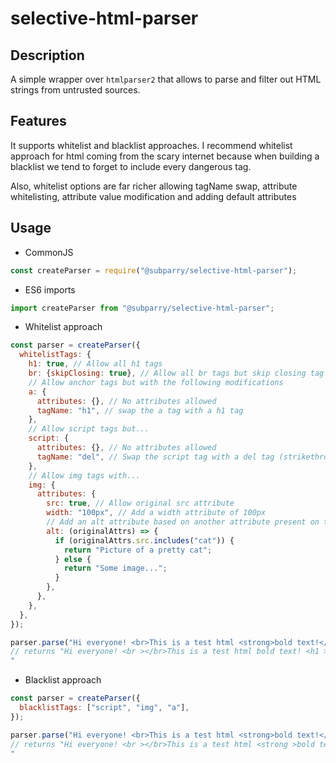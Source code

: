 # selective-html-parser

## Description

A simple wrapper over `htmlparser2` that allows to parse and filter out HTML strings from untrusted sources.

## Features

It supports whitelist and blacklist approaches. I recommend whitelist approach for html coming from the scary internet because when building a blacklist we tend to forget to include every dangerous tag.

Also, whitelist options are far richer allowing tagName swap, attribute whitelisting, attribute value modification and adding default attributes

## Usage

- CommonJS

```javascript
const createParser = require("@subparry/selective-html-parser");
```

- ES6 imports

```javascript
import createParser from "@subparry/selective-html-parser";
```

- Whitelist approach

```javascript
const parser = createParser({
  whitelistTags: {
    h1: true, // Allow all h1 tags
    br: {skipClosing: true}, // Allow all br tags but skip closing tag
    // Allow anchor tags but with the following modifications
    a: {
      attributes: {}, // No attributes allowed
      tagName: "h1", // swap the a tag with a h1 tag
    },
    // Allow script tags but...
    script: {
      attributes: {}, // No attributes allowed
      tagName: "del", // Swap the script tag with a del tag (strikethrough)
    },
    // Allow img tags with...
    img: {
      attributes: {
        src: true, // Allow original src attribute
        width: "100px", // Add a width attribute of 100px
        // Add an alt attribute based on another attribute present on the original html
        alt: (originalAttrs) => {
          if (originalAttrs.src.includes("cat")) {
            return "Picture of a pretty cat";
          } else {
            return "Some image...";
          }
        },
      },
    },
  },
});

parser.parse("Hi everyone! <br>This is a test html <strong>bold text!</strong> <a href='www.google.com'>link to google </a><script>var a = 1 + 2</script> <img src='http://somesource.com/catimg.png' />")
// returns "Hi everyone! <br ></br>This is a test html bold text! <h1 >link to google </h1><del >var a = 1 + 2</del> <img src="http://somesource.com/catimg.png" width="100px" alt="Picture of a pretty cat"></img>
"
```

- Blacklist approach

```javascript
const parser = createParser({
  blacklistTags: ["script", "img", "a"],
});

parser.parse("Hi everyone! <br>This is a test html <strong>bold text!</strong> <a href='www.google.com'>link to google </a><script>var a = 1 + 2</script> <img src='http://somesource.com/catimg.png' />")
// returns "Hi everyone! <br ></br>This is a test html <strong >bold text!</strong> link to google var a = 1 + 2
"
```
